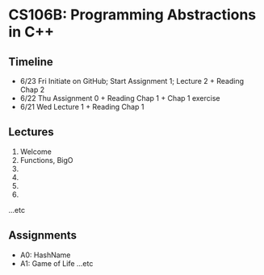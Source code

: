 # CS106B: Programming Abstractions in C++

## Timeline

- 6/23 Fri Initiate on GitHub; Start Assignment 1; Lecture 2 + Reading Chap 2
- 6/22 Thu Assignment 0 + Reading Chap 1 + Chap 1 exercise
- 6/21 Wed Lecture 1 + Reading Chap 1

## Lectures

1. Welcome
2. Functions, BigO
3. 
4.
5. 
6. 
...etc

## Assignments

- A0: HashName
- A1: Game of Life
...etc

